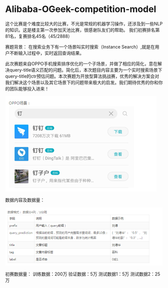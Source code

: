 # Alibaba-OGeek-competition-model
这个比赛是个难度比较大的比赛，不光是常规的机器学习操作，还涉及到一些NLP的知识。这是楼主第一次参加天池比赛，很感谢队友们的帮助。
我们初赛排名第81名，复赛排名45名（45/2888）

赛题背景：
在搜索业务下有一个场景叫实时搜索（Instance Search）,就是在用户不断输入过程中，实时返回查询结果。

此次赛题来自OPPO手机搜索排序优化的一个子场景，并做了相应的简化，意在解决query-title语义匹配的问题。简化后，本次题目内容主要为一个实时搜索场景下query-title的ctr预估问题。本次赛题为开放型算法挑战赛，优秀的解决方案会对我们解决这个场景以及其它场景下的问题带来极大的启发。我们期待优秀的你和你的团队能够投入进来！

![赛题场景](https://github.com/genius9527/Alibaba-OGeek-competition-model/blob/master/%E8%B5%9B%E9%A2%98%E5%9C%BA%E6%99%AF.png)

数据内容及数据量：

![赛题场景](https://github.com/genius9527/Alibaba-OGeek-competition-model/blob/master/%E6%95%B0%E6%8D%AE%E6%A0%BC%E5%BC%8F.png)

初赛数据量：
训练数据：200万
验证数据：5万
测试数据1：5万
测试数据2：25万


